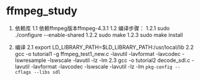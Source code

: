 # ffmpeg_study
1. 依赖库
   1.1 依赖ffmpeg版本ffmpeg-4.3.1
   1.2 编译步骤：
       1.2.1 sudo ./configure --enable-shared
       1.2.2 sudo make
       1.2.3 sudo make install

2. 编译
   2.1 export LD_LIBRARY_PATH=$LD_LIBRARY_PATH:/usr/local/lib
   2.2 gcc -o tutorial1 -g ffmpeg_test1_new.c  -lavutil -lavformat -lavcodec -lswresample -lswscale -lavutil -lz -lm
   2.3 gcc -o tutorial2 decode_sdl.c  -lavutil -lavformat -lavcodec -lswscale -lavutil -lz -lm `pkg-config --cflags --libs sdl`
